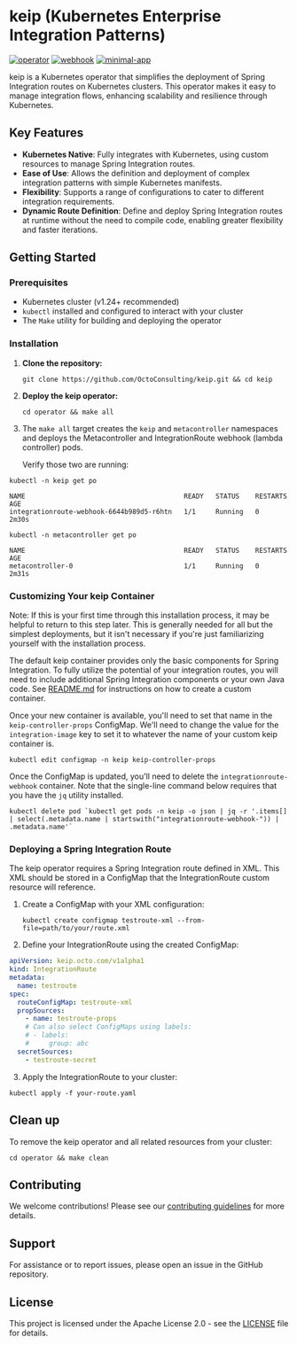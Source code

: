 # keip (Kubernetes Enterprise Integration Patterns)

[![operator](https://github.com/OctoConsulting/keip/actions/workflows/operator.yml/badge.svg?branch=main)](https://github.com/OctoConsulting/keip/actions/workflows/operator.yml)
[![webhook](https://github.com/OctoConsulting/keip/actions/workflows/webhook.yml/badge.svg?branch=main)](https://github.com/OctoConsulting/keip/actions/workflows/webhook.yml)
[![minimal-app](https://github.com/OctoConsulting/keip/actions/workflows/minimal-app.yml/badge.svg?branch=main)](https://github.com/OctoConsulting/keip/actions/workflows/minimal-app.yml)

keip is a Kubernetes operator that simplifies the deployment of Spring Integration routes on Kubernetes clusters. This 
operator makes it easy to manage integration flows, enhancing scalability and resilience through Kubernetes.

## Key Features
- **Kubernetes Native**: Fully integrates with Kubernetes, using custom resources to manage Spring Integration routes.
- **Ease of Use**: Allows the definition and deployment of complex integration patterns with simple Kubernetes manifests.
- **Flexibility**: Supports a range of configurations to cater to different integration requirements.
- **Dynamic Route Definition**: Define and deploy Spring Integration routes at runtime without the need to compile code,
enabling greater flexibility and faster iterations.

## Getting Started

### Prerequisites
- Kubernetes cluster (v1.24+ recommended)
- `kubectl` installed and configured to interact with your cluster
- The `Make` utility for building and deploying the operator

### Installation

1. **Clone the repository:**
   ```shell
   git clone https://github.com/OctoConsulting/keip.git && cd keip
   ```

2. **Deploy the keip operator:**
   ```shell
   cd operator && make all
   ```

3. The `make all` target creates the `keip` and `metacontroller` namespaces and deploys the Metacontroller and 
IntegrationRoute webhook (lambda controller) pods.


   Verify those two are running:

```shell
kubectl -n keip get po
```
```
NAME                                        READY   STATUS    RESTARTS   AGE
integrationroute-webhook-6644b989d5-r6htn   1/1     Running   0          2m30s

kubectl -n metacontroller get po

NAME                                        READY   STATUS    RESTARTS   AGE
metacontroller-0                            1/1     Running   0          2m31s
```

### Customizing Your keip Container
Note: If this is your first time through this installation process, it may be helpful to return to this step later. This
is generally needed for all but the simplest deployments, but it isn't necessary if you're just familiarizing yourself 
with the installation process.

The default keip container provides only the basic components for Spring Integration. To fully utilize the potential of 
your integration routes, you will need to include additional Spring Integration components or your own Java code. See 
[README.md](keip-container-archetype%2FREADME.md) for instructions on how to create a custom container.

Once your new container is available, you'll need to set that name in the `keip-controller-props` ConfigMap. We'll need 
to change the value for the `integration-image` key to set it to whatever the name of your custom keip container is.

```shell
kubectl edit configmap -n keip keip-controller-props
```

Once the ConfigMap is updated, you'll need to delete the `integrationroute-webhook` container. Note that the single-line
command below requires that you have the `jq` utility installed.

```shell
kubectl delete pod `kubectl get pods -n keip -o json | jq -r '.items[] | select(.metadata.name | startswith("integrationroute-webhook-")) | .metadata.name'`
```

### Deploying a Spring Integration Route
The keip operator requires a Spring Integration route defined in XML. This XML should be stored in a ConfigMap that the
IntegrationRoute custom resource will reference.

1. Create a ConfigMap with your XML configuration:
   ```shell
   kubectl create configmap testroute-xml --from-file=path/to/your/route.xml
   ```
   
2. Define your IntegrationRoute using the created ConfigMap:

```yaml
apiVersion: keip.octo.com/v1alpha1
kind: IntegrationRoute
metadata:
  name: testroute
spec:
  routeConfigMap: testroute-xml
  propSources:
    - name: testroute-props
    # Can also select ConfigMaps using labels:
    # - labels:
    #     group: abc
  secretSources:
    - testroute-secret
```

3. Apply the IntegrationRoute to your cluster:

```shell
kubectl apply -f your-route.yaml
```

## Clean up
To remove the keip operator and all related resources from your cluster:
```shell
cd operator && make clean
```

## Contributing
We welcome contributions! Please see our [contributing guidelines](CONTRIBUTING.md) for more details.

## Support
For assistance or to report issues, please open an issue in the GitHub repository.

## License
This project is licensed under the Apache License 2.0 - see the [LICENSE](LICENSE) file for details.